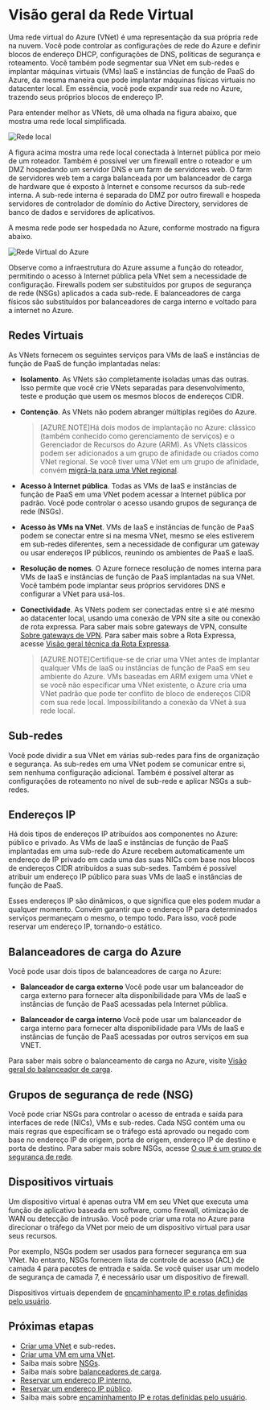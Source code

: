 <properties
   pageTitle="Visão geral das redes virtuais do Azure (VNets)"
   description="Saiba mais sobre redes virtuais no Azure."
   services="virtual-network"
   documentationCenter="na"
   authors="telmosampaio"
   manager="carolz"
   editor="tysonn" />
<tags
   ms.service="virtual-network"
   ms.devlang="na"
   ms.topic="article"
   ms.tgt_pltfrm="na"
   ms.workload="infrastructure-services"
   ms.date="08/05/2015"
   ms.author="telmos" />

# Visão geral da Rede Virtual

Uma rede virtual do Azure (VNet) é uma representação da sua própria rede na nuvem. Você pode controlar as configurações de rede do Azure e definir blocos de endereço DHCP, configurações de DNS, políticas de segurança e roteamento. Você também pode segmentar sua VNet em sub-redes e implantar máquinas virtuais (VMs) IaaS e instâncias de função de PaaS do Azure, da mesma maneira que pode implantar máquinas físicas virtuais no datacenter local. Em essência, você pode expandir sua rede no Azure, trazendo seus próprios blocos de endereço IP.

Para entender melhor as VNets, dê uma olhada na figura abaixo, que mostra uma rede local simplificada.

![Rede local](./media/virtual-networks-overview/figure01.png)

A figura acima mostra uma rede local conectada à Internet pública por meio de um roteador. Também é possível ver um firewall entre o roteador e um DMZ hospedando um servidor DNS e um farm de servidores web. O farm de servidores web tem a carga balanceada por um balanceador de carga de hardware que é exposto à Internet e consome recursos da sub-rede interna. A sub-rede interna é separada do DMZ por outro firewall e hospeda servidores de controlador de domínio do Active Directory, servidores de banco de dados e servidores de aplicativos.

A mesma rede pode ser hospedada no Azure, conforme mostrado na figura abaixo.

![Rede Virtual do Azure](./media/virtual-networks-overview/figure02.png)

Observe como a infraestrutura do Azure assume a função do roteador, permitindo o acesso à Internet pública pela VNet sem a necessidade de configuração. Firewalls podem ser substituídos por grupos de segurança de rede (NSGs) aplicados a cada sub-rede. E balanceadores de carga físicos são substituídos por balanceadores de carga interno e voltado para a internet no Azure.

## Redes Virtuais

As VNets fornecem os seguintes serviços para VMs de IaaS e instâncias de função de PaaS de função implantadas nelas:

- **Isolamento**. As VNets são completamente isoladas umas das outras. Isso permite que você crie VNets separadas para desenvolvimento, teste e produção que usem os mesmos blocos de endereços CIDR.

- **Contenção**. As VNets não podem abranger múltiplas regiões do Azure.

    >[AZURE.NOTE]Há dois modos de implantação no Azure: clássico (também conhecido como gerenciamento de serviços) e o Gerenciador de Recursos do Azure (ARM). As VNets clássicos podem ser adicionados a um grupo de afinidade ou criados como VNet regional. Se você tiver uma VNet em um grupo de afinidade, convém [migrá-la para uma VNet regional](./virtual-networks-migrate-to-regional-vnet.md).

- **Acesso à Internet pública**. Todas as VMs de IaaS e instâncias de função de PaaS em uma VNet podem acessar a Internet pública por padrão. Você pode controlar o acesso usando grupos de segurança de rede (NSGs).

- **Acesso às VMs na VNet**. VMs de IaaS e instâncias de função de PaaS podem se conectar entre si na mesma VNet, mesmo se eles estiverem em sub-redes diferentes, sem a necessidade de configurar um gateway ou usar endereços IP públicos, reunindo os ambientes de PaaS e IaaS.

- **Resolução de nomes**. O Azure fornece resolução de nomes interna para VMs de IaaS e instâncias de função de PaaS implantadas na sua VNet. Você também pode implantar seus próprios servidores DNS e configurar a VNet para usá-los.

- **Conectividade**. As VNets podem ser conectadas entre si e até mesmo ao datacenter local, usando uma conexão de VPN site a site ou conexão de rota expressa. Para saber mais sobre gateways de VPN, consulte [Sobre gateways de VPN](./vpn-gateway-about-vpngateways.md). Para saber mais sobre a Rota Expressa, acesse [Visão geral técnica da Rota Expressa](./expressroute-introduction.md).

    >[AZURE.NOTE]Certifique-se de criar uma VNet antes de implantar qualquer VMs de IaaS ou instâncias de função de PaaS em seu ambiente do Azure. VMs baseadas em ARM exigem uma VNet e se você não especificar uma VNet existente, o Azure cria uma VNet padrão que pode ter conflito de bloco de endereços CIDR com sua rede local. Impossibilitando a conexão da VNet à sua rede local.

## Sub-redes

Você pode dividir a sua VNet em várias sub-redes para fins de organização e segurança. As sub-redes em uma VNet podem se comunicar entre si, sem nenhuma configuração adicional. Também é possível alterar as configurações de roteamento no nível de sub-rede e aplicar NSGs a sub-redes.

## Endereços IP

Há dois tipos de endereços IP atribuídos aos componentes no Azure: público e privado. As VMs de IaaS e instâncias de função de PaaS implantadas em uma sub-rede do Azure recebem automaticamente um endereço de IP privado em cada uma das suas NICs com base nos blocos de endereços CIDR atribuídos a suas sub-sedes. Também é possível atribuir um endereço IP público para suas VMs de IaaS e instâncias de função de PaaS.

Esses endereços IP são dinâmicos, o que significa que eles podem mudar a qualquer momento. Convém garantir que o endereço IP para determinados serviços permaneçam o mesmo, o tempo todo. Para isso, você pode reservar um endereço IP, tornando-o estático.

## Balanceadores de carga do Azure

Você pode usar dois tipos de balanceadores de carga no Azure:

- **Balanceador de carga externo** Você pode usar um balanceador de carga externo para fornecer alta disponibilidade para VMs de IaaS e instâncias de função de PaaS acessadas pela Internet pública.

- **Balanceador de carga interno** Você pode usar um balanceador de carga interno para fornecer alta disponibilidade para VMs de IaaS e instâncias de função de PaaS acessadas por outros serviços em sua VNET.

Para saber mais sobre o balanceamento de carga no Azure, visite [Visão geral do balanceador de carga](../load-balancer-overview.md).

## Grupos de segurança de rede (NSG)

Você pode criar NSGs para controlar o acesso de entrada e saída para interfaces de rede (NICs), VMs e sub-redes. Cada NSG contém uma ou mais regras que especificam se o tráfego está aprovado ou negado com base no endereço IP de origem, porta de origem, endereço IP de destino e porta de destino. Para saber mais sobre NSGs, acesse [O que é um grupo de segurança de rede](../virtual-networks-nsg.md).

## Dispositivos virtuais

Um dispositivo virtual é apenas outra VM em seu VNet que executa uma função de aplicativo baseada em software, como firewall, otimização de WAN ou detecção de intrusão. Você pode criar uma rota no Azure para direcionar o tráfego da VNet por meio de um dispositivo virtual para usar seus recursos.

Por exemplo, NSGs podem ser usados para fornecer segurança em sua VNet. No entanto, NSGs fornecem lista de controle de acesso (ACL) de camada 4 para pacotes de entrada e saída. Se você quiser usar um modelo de segurança de camada 7, é necessário usar um dispositivo de firewall.

Dispositivos virtuais dependem de [encaminhamento IP e rotas definidas pelo usuário](../virtual-networks-udr-overview.md).

## Próximas etapas

- [Criar uma VNet](../virtual-networks-create-a-vnet.md) e sub-redes.
- [Criar uma VM em uma VNet](../virtual-machines-windows-tutorial.md).
- Saiba mais sobre [NSGs](../virtual-networks-nsg.md).
- Saiba mais sobre [balanceadores de carga](../load-balancer-overview.md).
- [Reservar um endereço IP interno.](../virtual-networks-reserved-private-ip.md)
- [Reservar um endereço IP público](../virtual-networks-reserved-public-ip.md).
- Saiba mais sobre [encaminhamento IP e rotas definidas pelo usuário](virtual-networks-udr-overview.md).

<!---HONumber=August15_HO7-->